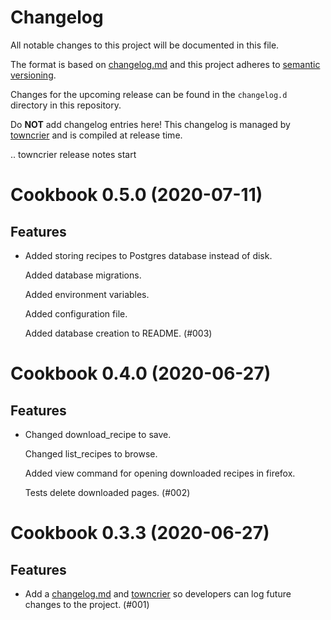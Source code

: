 # Changelog

All notable changes to this project will be documented in this file.

The format is based on [changelog.md](https://changelog.md/) and this project adheres to [semantic versioning](https://semver.org/).

Changes for the upcoming release can be found in the `changelog.d` directory in this repository.

Do **NOT** add changelog entries here! This changelog is managed by [towncrier](https://towncrier.readthedocs.io/en/actual-freaking-docs/index.html) and is compiled at release time.

.. towncrier release notes start

Cookbook 0.5.0 (2020-07-11)
===========================

Features
--------

- Added storing recipes to Postgres database instead of disk.

  Added database migrations.

  Added environment variables.

  Added configuration file.

  Added database creation to README. (#003)


Cookbook 0.4.0 (2020-06-27)
===========================

Features
--------

- Changed download_recipe to save.

  Changed list_recipes to browse.

  Added view command for opening downloaded recipes in firefox.

  Tests delete downloaded pages. (#002)


Cookbook 0.3.3 (2020-06-27)
===========================

Features
--------

- Add a [changelog.md](https://changelog.md/) and [towncrier](https://towncrier.readthedocs.io/en/actual-freaking-docs/index.html) so developers can log future changes to the project. (#001)
